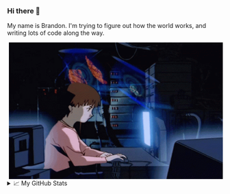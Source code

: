 ### Hi there 👋 
My name is Brandon. I'm trying to figure out how the world works, and writing lots of code along the way.

  <img align="right" alt="GIF" src="https://github.com/Br4nd0R/Br4nd0R/blob/master/computer.gif?raw=true" width="500" height="320" />

<details>
<summary>📈 My GitHub Stats</summary>

<p align="center"> <img src="https://github-readme-stats.vercel.app/api?username=Br4nd0R&show_icons=true&theme=gotham" alt="Brand0R's GitHub Stats" />

</details>
